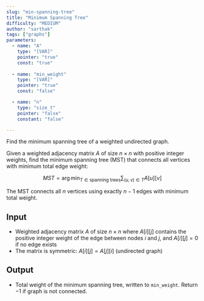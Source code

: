 ```yaml
---
slug: "min-spanning-tree"
title: "Minimum Spanning Tree"
difficulty: "MEDIUM"
author: "sarthak"
tags: ["graphs"]
parameters:
  - name: "A"
    type: "[VAR]"
    pointer: "true"
    const: "true"
  
  - name: "min_weight"
    type: "[VAR]"
    pointer: "true"
    const: "false"

  - name: "n" 
    type: "size_t"
    pointer: "false"
    constant: "false"

---
```


Find the minimum spanning tree of a weighted undirected graph.

Given a weighted adjacency matrix $A$ of size $n \times n$ with positive integer weights, find the minimum spanning tree (MST) that connects all vertices with minimum total edge weight:

$$
MST = \arg\min_{T \in \text{spanning trees}} \sum_{(u,v) \in T} A[u][v]
$$

The MST connects all $n$ vertices using exactly $n - 1$ edges with minimum total weight.

## Input
- Weighted adjacency matrix $A$ of size $n \times n$ where $A[i][j]$ contains the positive integer weight of the edge between nodes $i$ and $j$, and $A[i][j] = 0$ if no edge exists
- The matrix is symmetric: $A[i][j] = A[j][i]$ (undirected graph)

## Output
- Total weight of the minimum spanning tree, written to `min_weight`. Return $-1$ if graph is not connected.